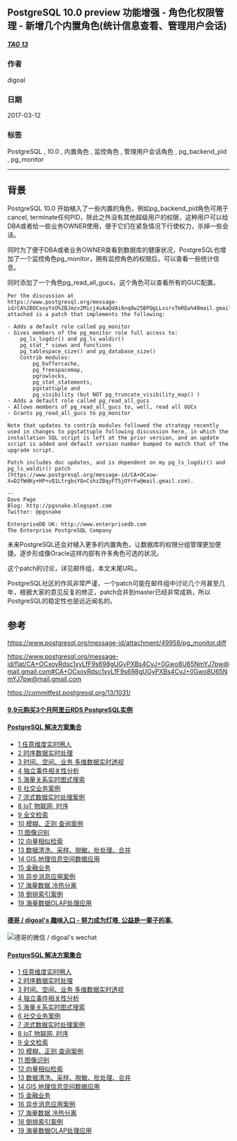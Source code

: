 ## PostgreSQL 10.0 preview 功能增强 - 角色化权限管理 - 新增几个内置角色(统计信息查看、管理用户会话)  
##### [TAG 13](../class/13.md)
                    
### 作者                                                                 
digoal               
                      
### 日期                 
2017-03-12                
                  
### 标签               
PostgreSQL , 10.0 , 内置角色 , 监控角色 , 管理用户会话角色 , pg_backend_pid , pg_monitor    
                    
----              
                       
## 背景        
PostgreSQL 10.0 开始植入了一些内置的角色，例如pg_backend_pid角色可用于cancel, terminate任何PID，除此之外没有其他超级用户的权限，这种用户可以给DBA或者给一些业务OWNER使用，便于它们在紧急情况下行使权力，杀掉一些会话。  
  
同时为了便于DBA或者业务OWNER查看到数据库的健康状况，PostgreSQL也增加了一个监控角色pg_monitor，拥有监控角色的权限后，可以查看一些统计信息。  
  
同时添加了一个角色pg_read_all_gucs，这个角色可以查看所有的GUC配置。  
  
```  
Per the discussion at  
https://www.postgresql.org/message-id/CA%2BOCxoyYxO%2BJmzv2Micj4uAaQdAi6nq0w25BPQgLLxsrvTmREw%40mail.gmail.com,  
attached is a patch that implements the following:  
  
- Adds a default role called pg_monitor  
- Gives members of the pg_monitor role full access to:  
    pg_ls_logdir() and pg_ls_waldir()  
    pg_stat_* views and functions  
    pg_tablespace_size() and pg_database_size()  
    Contrib modules:  
        pg_buffercache,  
        pg_freespacemap,  
        pgrowlocks,  
        pg_stat_statements,  
        pgstattuple and  
        pg_visibility (but NOT pg_truncate_visibility_map() )  
- Adds a default role called pg_read_all_gucs  
- Allows members of pg_read_all_gucs to, well, read all GUCs  
- Grants pg_read_all_gucs to pg_monitor  
  
Note that updates to contrib modules followed the strategy recently  
used in changes to pgstattuple following discussion here, in which the  
installation SQL script is left at the prior version, and an update  
script is added and default version number bumped to match that of the  
upgrade script.  
  
Patch includes doc updates, and is dependent on my pg_ls_logdir() and  
pg_ls_waldir() patch  
(https://www.postgresql.org/message-id/CA+OCxow-X=D2fWdKy+HP+vQ1LtrgbsYQ=CshzZBqyFT5jOYrFw@mail.gmail.com).  
  
--   
Dave Page  
Blog: http://pgsnake.blogspot.com  
Twitter: @pgsnake  
  
EnterpriseDB UK: http://www.enterprisedb.com  
The Enterprise PostgreSQL Company  
```  
  
未来PostgreSQL还会对植入更多的内置角色，让数据库的权限分组管理更加便捷。逐步形成像Oracle这样内部有许多角色可选的状况。  
  
这个patch的讨论，详见邮件组，本文末尾URL。  
  
PostgreSQL社区的作风非常严谨，一个patch可能在邮件组中讨论几个月甚至几年，根据大家的意见反复的修正，patch合并到master已经非常成熟，所以PostgreSQL的稳定性也是远近闻名的。  
  
## 参考  
https://www.postgresql.org/message-id/attachment/49958/pg_monitor.diff  
  
https://www.postgresql.org/message-id/flat/CA+OCxoyRdsc1xyLfF9s698gUGyPXBs4CvJ+0Gwo8U65NmYJ7pw@mail.gmail.com#CA+OCxoyRdsc1xyLfF9s698gUGyPXBs4CvJ+0Gwo8U65NmYJ7pw@mail.gmail.com  
  
https://commitfest.postgresql.org/13/1031/  

  
  
  
  
  
  
  
  
  
  
  
  
  
  
  
  
  
  
  
  
  
  
  
  
  
  
  
  
  
  
  
  
  
  
  
  
  
  
  
  
  
  
  
  
  
#### [9.9元购买3个月阿里云RDS PostgreSQL实例](https://www.aliyun.com/database/postgresqlactivity "57258f76c37864c6e6d23383d05714ea")
  
  
#### [PostgreSQL 解决方案集合](https://yq.aliyun.com/topic/118 "40cff096e9ed7122c512b35d8561d9c8")
- [1 任意维度实时圈人](https://yq.aliyun.com/topic/118 "40cff096e9ed7122c512b35d8561d9c8")
- [2 时序数据实时处理](https://yq.aliyun.com/topic/118 "40cff096e9ed7122c512b35d8561d9c8")
- [3 时间、空间、业务 多维数据实时透视](https://yq.aliyun.com/topic/118 "40cff096e9ed7122c512b35d8561d9c8")
- [4 独立事件相关性分析](https://yq.aliyun.com/topic/118 "40cff096e9ed7122c512b35d8561d9c8")
- [5 海量关系实时图式搜索](https://yq.aliyun.com/topic/118 "40cff096e9ed7122c512b35d8561d9c8")
- [6 社交业务案例](https://yq.aliyun.com/topic/118 "40cff096e9ed7122c512b35d8561d9c8")
- [7 流式数据实时处理案例](https://yq.aliyun.com/topic/118 "40cff096e9ed7122c512b35d8561d9c8")
- [8 IoT 物联网, 时序](https://yq.aliyun.com/topic/118 "40cff096e9ed7122c512b35d8561d9c8")
- [9 全文检索](https://yq.aliyun.com/topic/118 "40cff096e9ed7122c512b35d8561d9c8")
- [10 模糊、正则 查询案例](https://yq.aliyun.com/topic/118 "40cff096e9ed7122c512b35d8561d9c8")
- [11 图像识别](https://yq.aliyun.com/topic/118 "40cff096e9ed7122c512b35d8561d9c8")
- [12 向量相似检索](https://yq.aliyun.com/topic/118 "40cff096e9ed7122c512b35d8561d9c8")
- [13 数据清洗、采样、脱敏、批处理、合并](https://yq.aliyun.com/topic/118 "40cff096e9ed7122c512b35d8561d9c8")
- [14 GIS 地理信息空间数据应用](https://yq.aliyun.com/topic/118 "40cff096e9ed7122c512b35d8561d9c8")
- [15 金融业务](https://yq.aliyun.com/topic/118 "40cff096e9ed7122c512b35d8561d9c8")
- [16 异步消息应用案例](https://yq.aliyun.com/topic/118 "40cff096e9ed7122c512b35d8561d9c8")
- [17 海量数据 冷热分离](https://yq.aliyun.com/topic/118 "40cff096e9ed7122c512b35d8561d9c8")
- [18 倒排索引案例](https://yq.aliyun.com/topic/118 "40cff096e9ed7122c512b35d8561d9c8")
- [19 海量数据OLAP处理应用](https://yq.aliyun.com/topic/118 "40cff096e9ed7122c512b35d8561d9c8")
  
  
#### [德哥 / digoal's 趣味入口 - 努力成为灯塔, 公益是一辈子的事.](https://github.com/digoal/blog/blob/master/README.md "22709685feb7cab07d30f30387f0a9ae")
  
  
![德哥的微信 / digoal's wechat](../pic/digoal_weixin.jpg "f7ad92eeba24523fd47a6e1a0e691b59")
  
  
#### [PostgreSQL 解决方案集合](https://yq.aliyun.com/topic/118 "40cff096e9ed7122c512b35d8561d9c8")
- [1 任意维度实时圈人](https://yq.aliyun.com/topic/118 "40cff096e9ed7122c512b35d8561d9c8")
- [2 时序数据实时处理](https://yq.aliyun.com/topic/118 "40cff096e9ed7122c512b35d8561d9c8")
- [3 时间、空间、业务 多维数据实时透视](https://yq.aliyun.com/topic/118 "40cff096e9ed7122c512b35d8561d9c8")
- [4 独立事件相关性分析](https://yq.aliyun.com/topic/118 "40cff096e9ed7122c512b35d8561d9c8")
- [5 海量关系实时图式搜索](https://yq.aliyun.com/topic/118 "40cff096e9ed7122c512b35d8561d9c8")
- [6 社交业务案例](https://yq.aliyun.com/topic/118 "40cff096e9ed7122c512b35d8561d9c8")
- [7 流式数据实时处理案例](https://yq.aliyun.com/topic/118 "40cff096e9ed7122c512b35d8561d9c8")
- [8 IoT 物联网, 时序](https://yq.aliyun.com/topic/118 "40cff096e9ed7122c512b35d8561d9c8")
- [9 全文检索](https://yq.aliyun.com/topic/118 "40cff096e9ed7122c512b35d8561d9c8")
- [10 模糊、正则 查询案例](https://yq.aliyun.com/topic/118 "40cff096e9ed7122c512b35d8561d9c8")
- [11 图像识别](https://yq.aliyun.com/topic/118 "40cff096e9ed7122c512b35d8561d9c8")
- [12 向量相似检索](https://yq.aliyun.com/topic/118 "40cff096e9ed7122c512b35d8561d9c8")
- [13 数据清洗、采样、脱敏、批处理、合并](https://yq.aliyun.com/topic/118 "40cff096e9ed7122c512b35d8561d9c8")
- [14 GIS 地理信息空间数据应用](https://yq.aliyun.com/topic/118 "40cff096e9ed7122c512b35d8561d9c8")
- [15 金融业务](https://yq.aliyun.com/topic/118 "40cff096e9ed7122c512b35d8561d9c8")
- [16 异步消息应用案例](https://yq.aliyun.com/topic/118 "40cff096e9ed7122c512b35d8561d9c8")
- [17 海量数据 冷热分离](https://yq.aliyun.com/topic/118 "40cff096e9ed7122c512b35d8561d9c8")
- [18 倒排索引案例](https://yq.aliyun.com/topic/118 "40cff096e9ed7122c512b35d8561d9c8")
- [19 海量数据OLAP处理应用](https://yq.aliyun.com/topic/118 "40cff096e9ed7122c512b35d8561d9c8")
  

